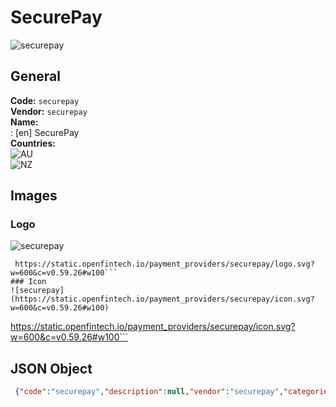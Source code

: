 # SecurePay 
![securepay](https://static.openfintech.io/payment_providers/securepay/logo.svg?w=600&c=v0.59.26#w100)  
## General 
**Code:** `securepay`  
**Vendor:** `securepay`  
**Name:**  
:	[en] SecurePay  
**Countries:**  
![AU](https://cdnjs.cloudflare.com/ajax/libs/flag-icon-css/3.3.0/flags/4x3/AU.svg#w24)  
![NZ](https://cdnjs.cloudflare.com/ajax/libs/flag-icon-css/3.3.0/flags/4x3/NZ.svg#w24)  
 
## Images 
### Logo 
![securepay](https://static.openfintech.io/payment_providers/securepay/logo.svg?w=600&c=v0.59.26#w100)  
```
 https://static.openfintech.io/payment_providers/securepay/logo.svg?w=600&c=v0.59.26#w100```  
### Icon 
![securepay](https://static.openfintech.io/payment_providers/securepay/icon.svg?w=600&c=v0.59.26#w100)  
```
 https://static.openfintech.io/payment_providers/securepay/icon.svg?w=600&c=v0.59.26#w100```  
## JSON Object 
```json
 {"code":"securepay","description":null,"vendor":"securepay","categories":null,"countries":["AU","NZ"],"payment_method":null,"payout_method":null,"metadata":{"about_payments_code":"securepay"},"name":{"en":"SecurePay"}}```  
